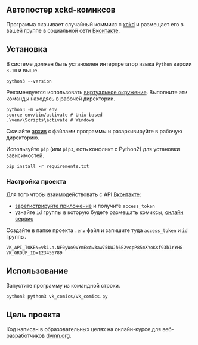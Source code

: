 ## Автопостер xckd-комиксов

Программа скачивает случайный коммикс с [xckd](https://xkcd.com/) и размещает
его в вашей группе в социальной сети [Вконтакте](https://vk.com/).

## Установка

В системе должен быть установлен интерпретатор языка `Python` версии
`3.10` и выше.

```
python3 --version
```

Рекомендуется использовать 
[виртуальное окружение](https://docs.python.org/3/library/venv.html).
Выполните эти команды находясь в рабочей директории.

```
python3 -m venv env
source env/bin/activate # Unix-based
.\venv\Scripts\activate # Windows
```

Скачайте [архив](https://github.com/6f6e69/vk-comics/archive/refs/heads/main.zip) 
с файлами программы и разархивируйте в рабочую директорию. 


Используйте `pip` (или `pip3`, есть конфликт с Python2) для установки зависимостей. 

```
pip install -r requirements.txt
```

### Настройка проекта

Для того чтобы взаимодействовать с API [Вконтакте](https://vk.com/):
- [зарегистрируйте приложение](https://vk.com/dev) и получите `access_token`
- узнайте `id` группы в которую будете размещать комиксы,
[онлайн сервис](https://regvk.com/id/)

Создайте в папке проекта `.env` файл и запишите туда `access_token` и `id` группы.
```
VK_API_TOKEN=vk1.a.NF0yWo9VYmExAw3aw75DWJh6E2vcpP85mXYoKsf93b1rYHG
VK_GROUP_ID=123456789
```


## Использование

Запустите программу из командной строки.

```
python3 python3 vk_comics/vk_comics.py
```

## Цель проекта

Код написан в образовательных целях на онлайн-курсе для веб-разработчиков [dvmn.org](https://dvmn.org/).
